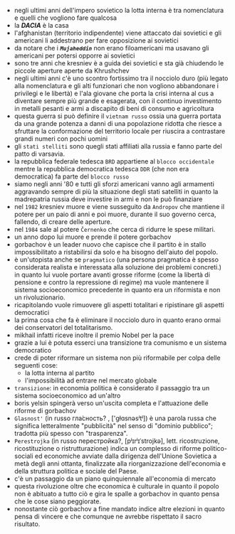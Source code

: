 - negli ultimi anni dell'impero sovietico la lotta interna è tra nomenclatura e quelli che vogliono fare qualcosa
- la ***DACIA*** è la casa
- l'afghanistan (territorio indipendente) viene attaccato dai sovietici e gli americani li addestrano per fare opposizione ai sovietici
- da notare che i ***`Mujaheddin`*** non erano filoamericani ma usavano gli americani per potersi opporre ai sovietici
- sono tre anni che kresniev è a guida dei sovietici e sta già chiudendo le piccole aperture aperte da Khrushchev
- negli ultimi anni c'è uno scontro fortissimo tra il nocciolo duro (più legato alla nomenclatura e gli alti funzionari che non vogliono abbandonare i privilegi e le libertà) e l'ala giovane che porta la crisi interna al cus a diventare sempre più grande e esagerata, con il continuo investimento in metalli pesanti e armi a discapito di beni di consumo e agricoltura
- questa guerra si può definire il `vietnam russo` ossia una guerra portata da una grande potenza a danni di una popolazione ridotta che riesce a sfruttare la conformazione del territorio locale per riuscira a contrastare grandi numeri con pochi uomini
- gli `stati stelliti` sono quegli stati affiliati alla russia e fanno parte del patto di varsavia.
- la repubblica federale tedesca `BRD` appartiene al `blocco occidentale` mentre la repubblica democratica tedesca `DDR` (che non era democratica) fa parte del `blocco russo`
- siamo negli anni '80 e tutti gli sforzi americani vanno agli armamenti aggravando sempre di più la situazione degli stati satelliti in quanto la madrepatria russia deve investire in armi e non le può finanziare
- nel `1982` kresniev muore e viene susseguito da `Andropov` che mantiene il potere per un paio di anni e poi muore, durante il suo governo cerca, fallendo, di creare delle aperture.
- nel `1984` sale al potere `Černenko` che cerca di ridurre le spese militari.
- un anno dopo lui muore e prende il potere gorbachov
- gorbachov è un leader nuovo che capisce che il partito è in stallo impossibilitato a ristabilirsi da solo e ha bisogno dell'aiuto del popolo.
- è un'utopista anche se `pragmatico` (una persona pragmatica è spesso considerata realista e interessata alla soluzione dei problemi concreti.) in quanto lui vuole portare avanti grosse riforme (come la libertà di pensione e contro la repressione di regime) ma vuole mantenere il sistema socioeconomico precedente in quanto era un riformista e non un rivoluzionario.
- ricapitolando vuole rimuovere gli aspetti totalitari e ripistinare gli aspetti democratici
- la prima cosa che fa è eliminare il nocciolo duro in quanto erano ormai dei conservatori del totalitarismo.
- mikhail infatti riceve inoltre il premio Nobel per la pace
- grazie a lui è potuta esserci una transizione tra comunismo e un sistema democratico
- crede di poter riformare un sistema non più riformabile per colpa delle seguenti cose:
    - la lotta interna al partito
    - l'impossibilità ad entrare nel mercato globale
- `transizione`: in economia politica è considerato il passaggio tra un sistema socioeconomico ad un'altro
- boris yelsin spingerà verso un'uscita completa e l'attuazione delle riforme di gorbachov
- `Glasnost'` (in russo гла́сность? , ['gɫɑsnəsʲtʲ]) è una parola russa che significa letteralmente "pubblicità" nel senso di "dominio pubblico"; tradotta più spesso con "trasparenza".
- `Perestrojka` (in russo перестройка?, [pʲɪrʲɪˈstrojkə], lett. ricostruzione, ricostituzione o ristrutturazione) indica un complesso di riforme politico-sociali ed economiche avviate dalla dirigenza dell'Unione Sovietica a metà degli anni ottanta, finalizzate alla riorganizzazione dell'economia e della struttura politica e sociale del Paese.
- c'è un passaggio da un piano quinquiennale all'economia di mercato
- questa rivoluzione oltre che economica è culturale in quanto il popolo non è abituato a tutto ciò e gira le spalle a gorbachov in quanto pensa che le cose siano peggiorate.
- nonostante ciò gorbachov a fine mandato indice altre elezioni in quanto pensa di vincere e che comunque ne avrebbe rispettato il sacro risultato.
